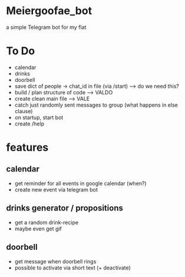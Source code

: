 # Meiergoofae_bot
a simple Telegram bot for my flat

# To Do
- calendar
- drinks
- doorbell
- save dict of people -> chat_id in file (via /start) --> do we need this?
- build / plan structure of code --> VALDO
- create clean main file --> VALE
- catch just randomly sent messages to group (what happens in else clause)
- on startup, start bot
- create /help 


# features
## calendar 
- get reminder for all events in google calendar (when?)
- create new event via telegram bot

## drinks generator / propositions
- get a random drink-recipe 
- maybe even get gif

## doorbell
- get message when doorbell rings
- possible to activate via short text (+ deactivate)


